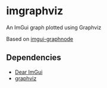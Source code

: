 # imgraphviz

An ImGui graph plotted using Graphviz

Based on [imgui-graphnode](https://github.com/bevilla/imgui-graphnode)

## Dependencies

- [Dear ImGui](https://github.com/ocornut/imgui)
- [graphviz](https://graphviz.org/)
